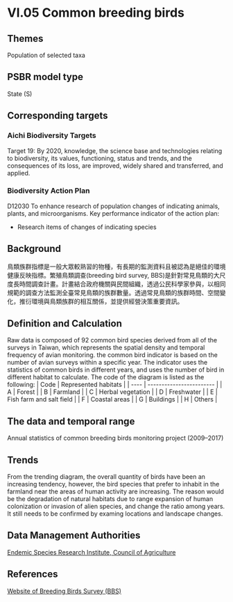# VI.05 Common breeding birds

<script type="text/javascript" src="http://cdn.mathjax.org/mathjax/latest/MathJax.js?config=TeX-AMS-MML_HTMLorMML"></script>

## Themes
Population of selected taxa
## PSBR model type
State (S)
## Corresponding targets
### Aichi Biodiversity Targets
Target 19: By 2020, knowledge, the science base and technologies relating to biodiversity, its values, functioning, status and trends, and the consequences of its loss, are improved, widely shared and transferred, and applied.
### Biodiversity Action Plan
D12030 To enhance research of population changes of indicating animals, plants, and microorganisms. Key performance indicator of the action plan:
* Research items of changes of indicating species
## Background
鳥類族群指標是一般大眾較熟習的物種，有長期的監測資料且被認為是絕佳的環境健康反映指標。繁殖鳥類調查(breeding bird survey, BBS)是針對常見鳥類的大尺度長時間調查計畫。計畫結合政府機關與民間組織，透過公民科學家參與，以相同規範的調查方法監測全臺常見鳥類的族群數量。透過常見鳥類的族群時間、空間變化，推衍環境與鳥類族群的相互關係，並提供經營決策重要資訊。
## Definition and Calculation
Raw data is composed of 92 common bird species derived from all of the surveys in Taiwan, which represents the spatial density and temporal frequency of avian monitoring. the common bird indicator is based on the number of avian surveys within a specific year. The indicator uses the statistics of common birds in different years, and uses the number of bird in different habitat to calculate. The code of the diagram is listed as the following:
| Code | Represented habitats     |
| ---- | ------------------------ |
| A    | Forest                   |
| B    | Farmland                 |
| C    | Herbal vegetation        |
| D    | Freshwater               |
| E    | Fish farm and salt field |
| F    | Coastal areas            |
| G    | Buildings                |
| H    | Others                   |
## The data and temporal range
Annual statistics of common breeding birds monitoring project (2009–2017)
## Trends
From the trending diagram, the overall quantity of birds have been an increasing tendency, however, the bird species that prefer to inhabit in the farmland near the areas of human activity are increasing. The reason would be the degradation of natural habitats due to range expansion of human colonization or invasion of alien species, and change the ratio among years. It still needs to be confirmed by examing locations and landscape changes.
## Data Management Authorities
[Endemic Species Research Institute, Council of Agriculture](https://www.tesri.gov.tw)
## References
[Website of Breeding Birds Survey (BBS)](https://sites.google.com/a/birds-tesri.twbbs.org/bbs-taiwan/)
